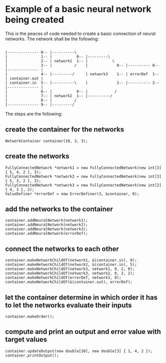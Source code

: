 # Example of a basic neural network being created
This is the peaces of code needed to create a basic connection of neural networks. The network shall be the following:
```

|-------------- 0-- |----------\ 
|               1-- |           0-- |---------\
|               2-- | network1  1-- |           \
|               3-- |          /    |             0-- |---------- 0-- |-------------- |
|               4-- |---------/     | network3    1-- | errorDef  1-- | container.out |
| container.in  5-- |----------\    |             2-- |---------- 2-- |-------------- |
|               6-- |           0-- |            /
|               7-- | network2  1-- |----------/
|               8-- |          /
|-------------- 9-- |---------/
```
The steps are the following:
## create the container for the networks
```
NetworkContainer container(10, 3, 3);
```
## create the networks
```
FullyConnectedNetwork *network1 = new FullyConnectedNetwork(new int[3] { 5, 4, 2 }, 3);
FullyConnectedNetwork *network2 = new FullyConnectedNetwork(new int[3] { 5, 3, 2 }, 3);
FullyConnectedNetwork *network3 = new FullyConnectedNetwork(new int[2] { 4, 3 }, 2);
ValueDefiner *errorDef = new ErrorDefiner(3, &container, 0);
```
## add the networks to the container
```
container.addNeuralNetwork(network1);
container.addNeuralNetwork(network2);
container.addNeuralNetwork(network3);
container.addNeuralNetwork(errorDef);
```
## connect the networks to each other
```
container.makeNetworkChildOf(network1, &(container.in), 0);
container.makeNetworkChildOf(network2, &(container.in), 5);
container.makeNetworkChildOf(network3, network1, 0, 2, 0);
container.makeNetworkChildOf(network3, network2, 0, 2, 2);
container.makeNetworkChildOf(errorDef, network3, 0);
container.makeNetworkChildOf(&(container.out), errorDef);
```
## let the container determine in which order it has to let the networks evaluate their inputs
```
container.makeOrder();
```
## compute and print an output and error value with target values
```
container.updateOutput(new double[10], new double[3] { 1, 4, 2 });
container.printOutput();
```
